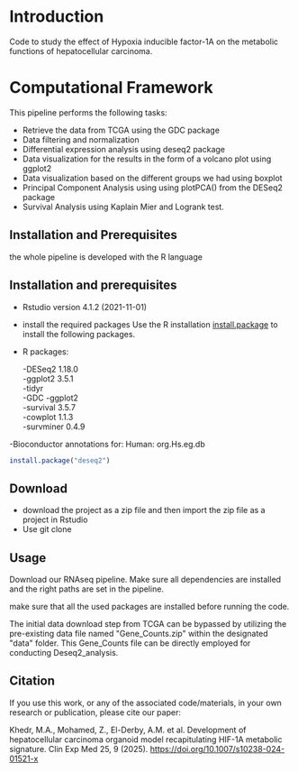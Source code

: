 ﻿# Introduction

Code to study the effect of Hypoxia inducible factor-1A on the metabolic functions of hepatocellular carcinoma.
# Computational Framework
This pipeline performs the following tasks:

- Retrieve the data from TCGA using the GDC package
- Data filtering and normalization
- Differential expression analysis using deseq2 package
- Data visualization for the results in the form of a volcano plot using ggplot2
- Data visualization based on the different groups we had using boxplot
- Principal Component Analysis using using plotPCA() from the DESeq2 package
- Survival Analysis using Kaplain Mier and Logrank test.

## Installation and Prerequisites

the whole pipeline is developed with the R language 
## Installation and prerequisites
- Rstudio version 4.1.2 (2021-11-01)
- install the required packages 
Use the R installation [install.package](https://www.rdocumentation.org/packages/utils/versions/3.6.2/topics/install.packages) to install the following packages.

- R packages: 

	-DESeq2 1.18.0  
	-ggplot2 3.5.1  
	-tidyr  
	-GDC -ggplot2  
	-survival 3.5.7  
	-cowplot 1.1.3  
	-survminer 0.4.9  
	

-Bioconductor annotations for:
 Human: org.Hs.eg.db


```R
install.package("deseq2")
```


## Download

- download the project as a zip file and then import the zip file as a project in Rstudio 
- Use git clone

## Usage
Download our RNAseq pipeline. Make sure all dependencies are installed and the right paths are set in the pipeline.

make sure that all the used packages are installed before running the code.

The initial data download step from TCGA can be bypassed by utilizing the pre-existing data file named "Gene_Counts.zip" within the designated "data" folder. This Gene_Counts file can be directly employed for conducting Deseq2_analysis.

## Citation

If you use this work, or any of the associated code/materials, in your own research or publication, please cite our paper:

Khedr, M.A., Mohamed, Z., El-Derby, A.M. et al. Development of hepatocellular carcinoma organoid model recapitulating HIF-1A metabolic signature. Clin Exp Med 25, 9 (2025). https://doi.org/10.1007/s10238-024-01521-x
